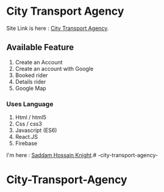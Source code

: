 # City Transport Agency

Site Link is here : [City Transport Agency](https://city-transport-agency.netlify.app/).

## Available Feature
1. Create an Account
2. Create an account with Google
3. Booked rider 
4. Details rider
5. Google Map

### Uses Language
1. Html / html5
2. Css / css3
3. Javascript (ES6)
4. React.JS
5. Firebase

I'm here : [Saddam Hossain Knight](https://www.facebook.com/SHKnight92).# -city-transport-agency-
# City-Transport-Agency
